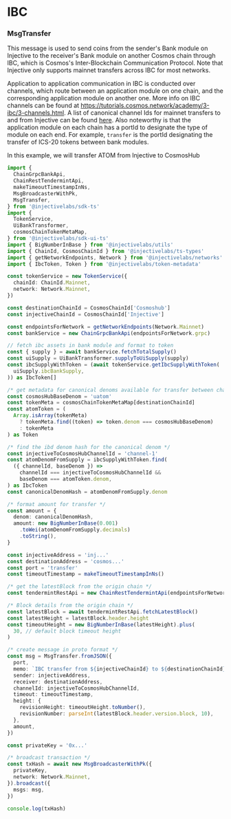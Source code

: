 # IBC

### MsgTransfer

This message is used to send coins from the sender's Bank module on Injective to the receiver's Bank module on another Cosmos chain through IBC, which is Cosmos's Inter-Blockchain Communication Protocol. Note that Injective only supports mainnet transfers across IBC for most networks.

Application to application communication in IBC is conducted over channels, which route between an application module on one chain, and the corresponding application module on another one. More info on IBC channels can be found at https://tutorials.cosmos.network/academy/3-ibc/3-channels.html. A list of canonical channel Ids for mainnet transfers to and from Injective can be found [here](https://github.com/InjectiveLabs/injective-ts/blob/master/packages/token-metadata/src/ibc/canonicalChannelsToChainMap.ts). Also noteworthy is that the application module on each chain has a portId to designate the type of module on each end. For example, `transfer` is the portId designating the transfer of ICS-20 tokens between bank modules.

In this example, we will transfer ATOM from Injective to CosmosHub

```ts
import {
  ChainGrpcBankApi,
  ChainRestTendermintApi,
  makeTimeoutTimestampInNs,
  MsgBroadcasterWithPk,
  MsgTransfer,
} from '@injectivelabs/sdk-ts'
import {
  TokenService,
  UiBankTransformer,
  cosmosChainTokenMetaMap,
} from '@injectivelabs/sdk-ui-ts'
import { BigNumberInBase } from '@injectivelabs/utils'
import { ChainId, CosmosChainId } from '@injectivelabs/ts-types'
import { getNetworkEndpoints, Network } from '@injectivelabs/networks'
import { IbcToken, Token } from '@injectivelabs/token-metadata'

const tokenService = new TokenService({
  chainId: ChainId.Mainnet,
  network: Network.Mainnet,
})

const destinationChainId = CosmosChainId['Cosmoshub']
const injectiveChainId = CosmosChainId['Injective']

const endpointsForNetwork = getNetworkEndpoints(Network.Mainnet)
const bankService = new ChainGrpcBankApi(endpointsForNetwork.grpc)

// fetch ibc assets in bank module and format to token
const { supply } = await bankService.fetchTotalSupply()
const uiSupply = UiBankTransformer.supplyToUiSupply(supply)
const ibcSupplyWithToken = (await tokenService.getIbcSupplyWithToken(
  uiSupply.ibcBankSupply,
)) as IbcToken[]

/* get metadata for canonical denoms available for transfer between chains */
const cosmosHubBaseDenom = 'uatom'
const tokenMeta = cosmosChainTokenMetaMap[destinationChainId]
const atomToken = (
  Array.isArray(tokenMeta)
    ? tokenMeta.find((token) => token.denom === cosmosHubBaseDenom)
    : tokenMeta
) as Token

/* find the ibd denom hash for the canonical denom */
const injectiveToCosmosHubChannelId = 'channel-1'
const atomDenomFromSupply = ibcSupplyWithToken.find(
  ({ channelId, baseDenom }) =>
    channelId === injectiveToCosmosHubChannelId &&
    baseDenom === atomToken.denom,
) as IbcToken
const canonicalDenomHash = atomDenomFromSupply.denom

/* format amount for transfer */
const amount = {
  denom: canonicalDenomHash,
  amount: new BigNumberInBase(0.001)
    .toWei(atomDenomFromSupply.decimals)
    .toString(),
}

const injectiveAddress = 'inj...'
const destinationAddress = 'cosmos...'
const port = 'transfer'
const timeoutTimestamp = makeTimeoutTimestampInNs()

/* get the latestBlock from the origin chain */
const tendermintRestApi = new ChainRestTendermintApi(endpointsForNetwork.rest)

/* Block details from the origin chain */
const latestBlock = await tendermintRestApi.fetchLatestBlock()
const latestHeight = latestBlock.header.height
const timeoutHeight = new BigNumberInBase(latestHeight).plus(
  30, // default block timeout height
)

/* create message in proto format */
const msg = MsgTransfer.fromJSON({
  port,
  memo: `IBC transfer from ${injectiveChainId} to ${destinationChainId}`,
  sender: injectiveAddress,
  receiver: destinationAddress,
  channelId: injectiveToCosmosHubChannelId,
  timeout: timeoutTimestamp,
  height: {
    revisionHeight: timeoutHeight.toNumber(),
    revisionNumber: parseInt(latestBlock.header.version.block, 10),
  },
  amount,
})

const privateKey = '0x...'

/* broadcast transaction */
const txHash = await new MsgBroadcasterWithPk({
  privateKey,
  network: Network.Mainnet,
}).broadcast({
  msgs: msg,
})

console.log(txHash)
```
